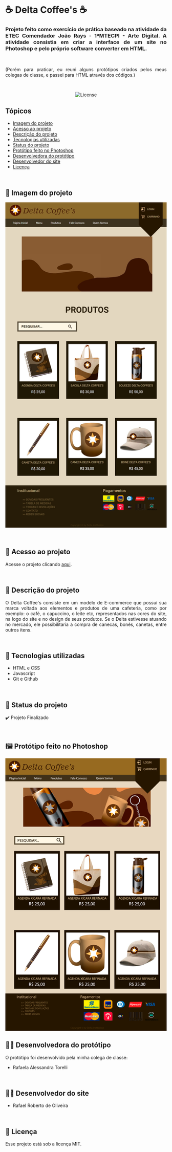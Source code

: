 # ☕ Delta Coffee's ☕

<h3 align="justify">Projeto feito como exercício de prática baseado na atividade da ETEC Comendador João Rays - 1ºMTECPI - Arte Digital. A atividade consistia em criar a interface de um site no Photoshop e pelo próprio software converter em HTML.</h3>

<br>

<p align="justify">(Porém para praticar, eu reuni alguns protótipos criados pelos meus colegas de classe, e passei para HTML através dos códigos.)</p>
 
<br>

<p align="center">
  <img alt="License" src="https://img.shields.io/static/v1?label=license&message=MIT&color=49AA26&labelColor=000000">
</p>

## Tópicos

- [Imagem do projeto](#img)
- [Acesso ao projeto](#acesso)
- [Descrição do projeto](#desc)
- [Tecnologias utilizadas](#tec)
- [Status do projeto](#status)
- [Protótipo feito no Photoshop](#proto)
- [Desenvolvedora do protótipo](#dev-proto)
- [Desenvolvedor do site](#dev-site)
- [Licença](#license)

<br>

<h2 id="img">🎥 Imagem do projeto</h2>

<p align="center">
    <img src=".github/preview.jpg" alt="Foto do projeto Delta">
</p>

<br>

<h2 id="acesso">🔗 Acesso ao projeto</h2>

Acesse o projeto clicando [aqui](https://fel1324.github.io/Delta-Rafaela/).

<br>

<h2 id="desc">📰 Descrição do projeto</h2>

<p align="justify">O Delta Coffee's consiste em um modelo de E-commerce que possui sua marca voltada aos elementos e produtos de uma cafeteria, como por exemplo: o café, o capuccino, o leite etc, representados nas cores do site, na logo do site e no design de seus produtos. Se o Delta estivesse atuando no mercado, ele possibilitaria a compra de canecas, bonés, canetas, entre outros itens.</p>

<br>

<h2 id="tec">🚀 Tecnologias utilizadas</h2>

* HTML e CSS
* Javascript
* Git e Github

<br>

<h2 id="status">🚧 Status do projeto</h2>

<p class="finish">✔️ Projeto Finalizado</p>

<br>

<h2 id="proto">🖼️ Protótipo feito no Photoshop</h2>

<p align="center">
    <img src="Delta-Interface.png" alt="Protótipo do Delta feito no Photoshop">
</p>

<h2 id="dev-proto">👷‍♀️ Desenvolvedora do protótipo</h2>

O protótipo foi desenvolvido pela minha colega de classe: 

* Rafaela Alessandra Torelli

<br>

<h2 id="dev-site">👨‍💻 Desenvolvedor do site</h2>

* Rafael Roberto de Oliveira

<br>

<h2 id="license">📝 Licença</h2>

Esse projeto está sob a licença MIT.